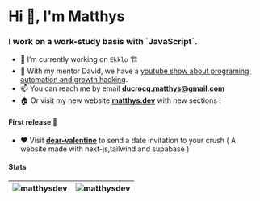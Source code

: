 <h1>Hi 👋, I'm Matthys</h1>
<h3>I work on a work-study basis with `JavaScript`.</h3>

- 🌱 I’m currently working on `Ekklo` 🏗️ 
- 📝 With my mentor David, we have a [youtube show about programing, automation and growth hacking](https://bit.ly/office-hours-pirate-yt).
- 📫 You can reach me by email **ducrocq.matthys@gmail.com**
- 🏠 Or visit my new website [**matthys.dev**](https://matthys.dev/) with new sections !

#### First release 🚀

- ❤️ Visit [**dear-valentine**](https://dear-valentine.vercel.app) to send a date invitation to your crush ( A website made with next-js,tailwind and supabase ) 

#### Stats 

| <img src="https://github-readme-stats.vercel.app/api?username=matthysdev&show_icons=true&theme=github_dark" alt="matthysdev" />  | <img src="https://github-readme-stats.vercel.app/api/top-langs/?username=matthysdev&layout=compact&hide=php&theme=github_dark" alt="matthysdev" /> |
| ------------- | ------------- |
